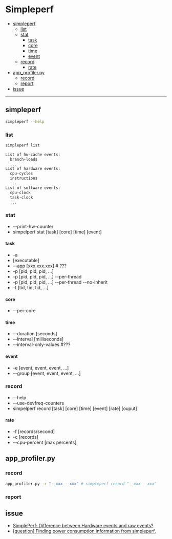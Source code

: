 # Simpleperf

<!-- vim-markdown-toc GFM -->

* [simpleperf](#simpleperf)
    - [list](#list)
    - [stat](#stat)
        + [task](#task)
        + [core](#core)
        + [time](#time)
        + [event](#event)
    - [record](#record)
        + [rate](#rate)
* [app_profiler.py](#app_profilerpy)
    - [record](#record-1)
    - [report](#report)
* [issue](#issue)

<!-- vim-markdown-toc -->

---

## simpleperf

```zsh
simpleperf --help
```

### list

```zsh
simpleperf list

List of hw-cache events:
  branch-loads
  ...
List of hardware events:
  cpu-cycles
  instructions
  ...
List of software events:
  cpu-clock
  task-clock
  ...
```

### stat

-   --print-hw-counter
-   simpelperf stat [task] [core] [time] [event]

#### task

-   -a
-   [executable]
-   --app [xxx.xxx.xxx] # ???
-   -p [pid, pid, pid, ...]
-   -p [pid, pid, pid, ...] --per-thread
-   -p [pid, pid, pid, ...] --per-thread --no-inherit
-   -t [tid, tid, tid, ...]

#### core

-   --per-core

#### time

-   --duration [seconds]
-   --interval [milliseconds]
-   --interval-only-values #???

#### event

-   -e [event, event, event, ...]
-   --group [event, event, event, ...]

### record

-   --help
-   --use-devfreq-counters
-   simpelperf record [task] [core] [time] [event] [rate] [ouput]

#### rate

-   -f [records/second]
-   -c [records]
-   --cpu-percent [max percents]

## app_profiler.py

### record

```zsh
app_profiler.py -r "--xxx --xxx" # simpleperf record "--xxx --xxx"
```

### report

## issue

-   [SimplePerf: Difference between Hardware events and raw events?](https://github.com/android/ndk/issues/550)
-   [[question] Finding power consumption information from simpleperf.](https://github.com/android/ndk/issues/1293)
